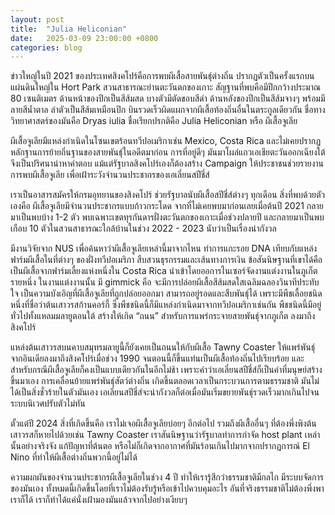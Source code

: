 ```yaml
---
layout: post
title:  "Julia Heliconian"
date:   2025-03-09 23:00:00 +0800
categories: blog
---
```

ข่าวใหญ่ในปี 2021 ของประเทศสิงคโปร์คือการพบผีเสื้อสายพันธุ์ต่างถิ่น ปรากฏตัวเป็นครั้งแรกบนแผ่นดินใหญ่ใน Hort Park สวนสาธารณะย่านตะวันตกของเกาะ  สัญฐานที่พบคือมีปีกกว้างประมาณ 80 เซนติเมตร ด้านหน้าของปีกเป็นสีส้มสด บางตัวมีตัดขอบสีดำ  ด้านหลังของปีกเป็นสีส้มจางๆ พร้อมมีลายสีน้ำตาล ลำตัวเป็นสีส้มเหมือนปีก บินรวดเร็วผิดแผกจากผีเสื้อท้องถิ่นอื่นในตระกูลเดียวกัน  ชื่อทางวิทยาศาสตร์ของมันคือ Dryas iulia ชื่อเรียกปรกติคือ Julia Heliconian หรือ ผีเสื้อจูเลีย

ผีเสื้อจูเลียมีแหล่งกำเนิดในโซนเขตร้อนทวีปอเมริกาเช่น Mexico, Costa Rica และไม่เคยปรากฏหลักฐานการย้ายถิ่นฐานของสายพันธุ์ในอดีตมาก่อน  การที่อยู่ดีๆ มันมาโผล่แถวเอเชียตะวันออกเฉียงใต้ จึงเป็นปริศนาน่าหาคำตอบ แม้แต่รัฐบาลสิงคโปร์เองก็ต้องสร้าง Campaign ให้ประชาชนช่วยรายงานการพบผีเสื้อจูเลีย เพื่อเฝ้าระวังจำนวนประชากรของเอเลี่ยนสปีชี่ส์

เราเป็นอาสารสมัครให้กรมอุทยานของสิงคโปร์ ช่วยรัฐบาลนับผีเสื้อสปีชี่ส์ต่างๆ ทุกเดือน สิ่งที่พบด้วยตัวเองคือ ผีเสื้อจูเลียมีจำนวนประชากรแบบก้าวกระโดด จากที่ไม่เคยพบมาก่อนเลยเมื่อต้นปี 2021 กลายมาเป็นพบบ้าง 1-2 ตัว พบเฉพาะเขตทุรกันดารฝั่งตะวันตกของเกาะเมื่อช่วงปลายปี และกลายมาเป็นพบเกือบ 10 ตัวในสวนสาธารณะใกล้บ้านในช่วง 2022 - 2023 นับว่าเป็นเรื่องน่ากังวล

มีงานวิจัยจาก NUS เพื่อค้นหาว่าผีเสื้อจูเลียเหล่านี้มาจากไหน ทำการแกะรอย DNA เทียบกับแหล่งฟาร์มผีเสื้อในที่ต่างๆ ของฝั่งทวีปอเมริกา สืบสวนธุรกรรมและเส้นทางการเงิน  ข้อสันนิษฐานที่เขาได้คือ เป็นผีเสื้อจากฟาร์มเลี้ยงแห่งหนึ่งใน Costa Rica นำเข้าโดยออการไนเซอร์จัดงานแต่งงานในภูเก็ตรายหนึ่ง  ในงานแต่งงานนั้น มี gimmick คือ จะมีการปล่อยผีเสื้อสีส้มสดใสเฉลิมฉลองวินาทีประทับใจ เป็นความบังเอิญที่ผีเสื้อจูเลียที่ถูกปล่อยออกมา สามารถอยู่รอดและสืบพันธุ์ได้ เพราะมีพืชเลื้อยชนิดหนึ่งที่ชื่อว่าต้นเสาวรสก้านคอร์กี้ ซึ่งพืชชนิดนี้ก็มีแหล่งกำเนิดมาจากทวีปอเมริกาเช่นกัน  พืชชนิดนี้มีอยู่ทั่วไปทั้งแหลมมลายูตอนใต้ สร้างให้เกิด “ถนน” สำหรับการแพร่กระจายสายพันธุ์จากภูเก็ต ลงมาถึงสิงคโปร์

แหล่งต้นเสาวรสบนคาบสมุทรมลายูนี้ก็ยังเคยเป็นถนนให้กับผีเสื้อ Tawny Coaster ให้แพร่พันธุ์จากอินเดียลงมาถึงสิงคโปร์เมื่อช่วง 1990 จนตอนนี้ก็ขึ้นแท่นเป็นผีเสื้อท้องถิ่นไปเรียบร้อย  และสำหรับกรณีผีเสื้อจูเลียก็คงเป็นแบบเดียวกันในอีกไม่ช้า เพราะคำว่าเอเลี่ยนสปีชี่ส์ก็เป็นคำที่มนุษย์สร้างขึ้นมาเอง การเคลื่อนย้ายแพร่พันธุ์สัตว์ต่างถิ่น เกิดขึ้นตลอดเวลาเป็นกระบวนการตามธรรมชาติ มันไม่ได้เป็นสิ่งชั่วร้ายในตัวมันเอง  เอเลี่ยนสปีชี่ส์จะน่ากังวลก็ต่อเมื่อมันเริ่มขยายพันธุ์รวดเร็วมากเกินไปจนระบบนิเวศปรับตัวไม่ทัน

ตั้วแต่ปี 2024 สิ่งที่เกิดขึ้นคือ เราไม่เจอผีเสื้อจูเลียบ่อยๆ อีกต่อไป รวมถึงผีเสื้ออื่นๆ ที่ต้องพึ่งพิงต้นเสาวรสก็หายไปด้วยเช่น Tawny Coaster เราสันนิษฐานว่ารัฐบาลทำการกำจัด host plant เหล่านั้นอย่างจริงจัง แก้ปัญหาที่ต้นตอ หรือไม่ก็เกิดจากอากาศที่มันร้อนเกินไปมากจากปรากฏการณ์ El Nino ที่ทำให้ผีเสื้อต่างถิ่นพวกนี้อยู่ไม่ได้

ความผกผันของจำนวนประชากรผีเสื้อจูเลียในช่วง 4 ปี ทำให้เรารู้สึกว่าธรรมชาติมีกลไก มีระบบจัดการของมันเอง ทั้งหมดนี้เกิดขึ้นโดยที่เราไม่ต้องรับรู้หรือเข้าไปควบคุมอะไร อันที่จริงธรรมชาติไม่ต้องพึ่งพาเราก็ได้ เราก็ทำได้แค่นั่งเฝ้ามองมันแล้วจากไปอย่างเงียบๆ
